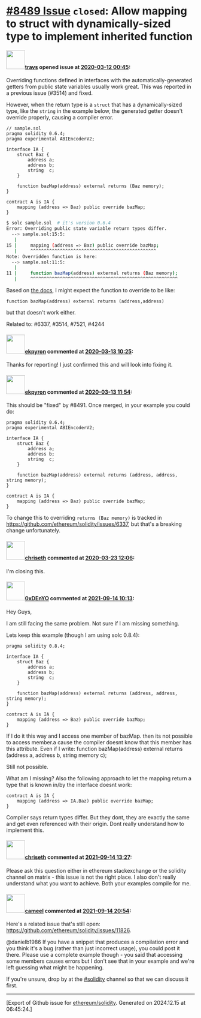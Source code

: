 # [\#8489 Issue](https://github.com/ethereum/solidity/issues/8489) `closed`: Allow mapping to struct with dynamically-sized type to implement inherited function

#### <img src="https://avatars.githubusercontent.com/u/7369273?u=04fc75766630d2a888badf21911de2dbd056d518&v=4" width="50">[travs](https://github.com/travs) opened issue at [2020-03-12 00:45](https://github.com/ethereum/solidity/issues/8489):

Overriding functions defined in interfaces with the automatically-generated getters from public state variables usually work great. This was reported in a previous issue (#3514) and fixed.

However, when the return type is a `struct` that has a dynamically-sized type, like the `string` in the example below, the generated getter doesn't override properly, causing a compiler error.

```solidity
// sample.sol
pragma solidity 0.6.4;
pragma experimental ABIEncoderV2;

interface IA {
    struct Baz {
        address a;
        address b;
        string  c;
    }

    function bazMap(address) external returns (Baz memory);
}

contract A is IA {
    mapping (address => Baz) public override bazMap;
}
```

```sh
$ solc sample.sol  # it's version 0.6.4
Error: Overriding public state variable return types differ.
  --> sample.sol:15:5:
   |
15 |     mapping (address => Baz) public override bazMap;
   |     ^^^^^^^^^^^^^^^^^^^^^^^^^^^^^^^^^^^^^^^^^^^^^^^
Note: Overridden function is here:
  --> sample.sol:11:5:
   |
11 |     function bazMap(address) external returns (Baz memory);
   |     ^^^^^^^^^^^^^^^^^^^^^^^^^^^^^^^^^^^^^^^^^^^^^^^^^^^^^^^
```

Based on [the docs](https://solidity.readthedocs.io/en/v0.6.4/contracts.html#getter-functions), I might expect the function to override to be like:
```
function bazMap(address) external returns (address,address)
```
but that doesn't work either. 

Related to: #6337, #3514, #7521, #4244

#### <img src="https://avatars.githubusercontent.com/u/1347491?v=4" width="50">[ekpyron](https://github.com/ekpyron) commented at [2020-03-13 10:25](https://github.com/ethereum/solidity/issues/8489#issuecomment-598653026):

Thanks for reporting! I just confirmed this and will look into fixing it.

#### <img src="https://avatars.githubusercontent.com/u/1347491?v=4" width="50">[ekpyron](https://github.com/ekpyron) commented at [2020-03-13 11:54](https://github.com/ethereum/solidity/issues/8489#issuecomment-598685028):

This should be "fixed" by #8491.
Once merged, in your example you could do:
```
pragma solidity 0.6.4;
pragma experimental ABIEncoderV2;

interface IA {
    struct Baz {
        address a;
        address b;
        string  c;
    }

    function bazMap(address) external returns (address, address, string memory);
}

contract A is IA {
    mapping (address => Baz) public override bazMap;
}
```

To change this to overriding ``returns (Baz memory)`` is tracked in https://github.com/ethereum/solidity/issues/6337, but that's a breaking change unfortunately.

#### <img src="https://avatars.githubusercontent.com/u/9073706?v=4" width="50">[chriseth](https://github.com/chriseth) commented at [2020-03-23 12:06](https://github.com/ethereum/solidity/issues/8489#issuecomment-602551862):

I'm closing this.

#### <img src="https://avatars.githubusercontent.com/u/77058885?u=9664fdb26ad0dcaf7eecca5fef1e5fdd93409d2e&v=4" width="50">[0xDEnYO](https://github.com/0xDEnYO) commented at [2021-09-14 10:13](https://github.com/ethereum/solidity/issues/8489#issuecomment-919013142):

Hey Guys,


I am still facing the same problem. Not sure if I am missing something. 

Lets keep this example (though I am using solc 0.8.4):

```
pragma solidity 0.8.4;

interface IA {
    struct Baz {
        address a;
        address b;
        string  c;
    }

    function bazMap(address) external returns (address, address, string memory);
}

contract A is IA {
    mapping (address => Baz) public override bazMap;
}
```
If I do it this way and I access one member of bazMap. then its not possible to access member.a cause the compiler doesnt know that this member has this attribute. Even if I write:
    function bazMap(address) external returns (address a, address b, string memory c);

Still not possible.

What am I missing?
Also the following approach to let the mapping return a type that is known in/by the interface doesnt work:
```
contract A is IA {
    mapping (address => IA.Baz) public override bazMap;
}
```
Compiler says return types differ. But they dont, they are exactly the same and get even referenced with their origin. Dont really understand how to implement this.

#### <img src="https://avatars.githubusercontent.com/u/9073706?v=4" width="50">[chriseth](https://github.com/chriseth) commented at [2021-09-14 13:27](https://github.com/ethereum/solidity/issues/8489#issuecomment-919151081):

Please ask this question either in ethereum stackexchange or the solidity channel on matrix - this issue is not the right place.
I also don't really understand what you want to achieve. Both your examples compile for me.

#### <img src="https://avatars.githubusercontent.com/u/137030?v=4" width="50">[cameel](https://github.com/cameel) commented at [2021-09-14 20:54](https://github.com/ethereum/solidity/issues/8489#issuecomment-919504904):

Here's a related issue that's still open: https://github.com/ethereum/solidity/issues/11826.

@danielb1986 If you have a snippet that produces a compilation error and you think it's a bug (rather than just incorrect usage), you could post it there. Please use a complete example though - you said that accessing some members causes errors but I don't see that in your example and we're left guessing what might be happening.

If you're unsure, drop by at the [#solidity](https://gitter.im/ethereum/solidity) channel so that we can discuss it first.


-------------------------------------------------------------------------------



[Export of Github issue for [ethereum/solidity](https://github.com/ethereum/solidity). Generated on 2024.12.15 at 06:45:24.]
